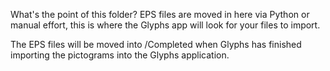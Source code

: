 What's the point of this folder?
EPS files are moved in here via Python or manual effort, this is where the Glyphs app will look for your files to import.

The EPS files will be moved into /Completed when Glyphs has finished importing the pictograms into the Glyphs application. 
